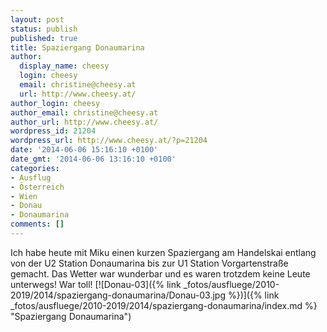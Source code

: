 ```yaml
---
layout: post
status: publish
published: true
title: Spaziergang Donaumarina
author:
  display_name: cheesy
  login: cheesy
  email: christine@cheesy.at
  url: http://www.cheesy.at/
author_login: cheesy
author_email: christine@cheesy.at
author_url: http://www.cheesy.at/
wordpress_id: 21204
wordpress_url: http://www.cheesy.at/?p=21204
date: '2014-06-06 15:16:10 +0100'
date_gmt: '2014-06-06 13:16:10 +0100'
categories:
- Ausflug
- Österreich
- Wien
- Donau
- Donaumarina
comments: []
---
```

Ich habe heute mit Miku einen kurzen Spaziergang am Handelskai entlang von der U2 Station Donaumarina bis zur U1 Station Vorgartenstraße gemacht. Das Wetter war wunderbar und es waren trotzdem keine Leute unterwegs! War toll!
[![Donau-03]({% link _fotos/ausfluege/2010-2019/2014/spaziergang-donaumarina/Donau-03.jpg %})]({% link _fotos/ausfluege/2010-2019/2014/spaziergang-donaumarina/index.md %} "Spaziergang Donaumarina")

